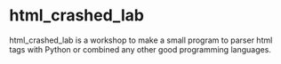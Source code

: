 # html_crashed_lab
html_crashed_lab is a workshop to make a small program to parser html tags with Python or combined any other good programming languages.
